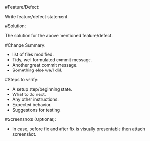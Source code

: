 #Feature/Defect:

Write feature/defect statement.

#Solution:

The solution for the above mentioned feature/defect.

#Change Summary:
* list of files modified.
* Tidy, well formulated commit message.
* Another great commit message.
* Something else we/I did.

#Steps to verify:
* A setup step/beginning state.
* What to do next.
* Any other instructions.
* Expected behavior.
* Suggestions for testing.

#Screenshots (Optional):
* In case, before fix and after fix is visually presentable then attach screenshot.
